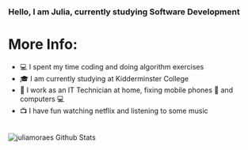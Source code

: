### Hello, I am Julia, currently studying Software Development

# More Info: 

- 💻 I spent my time coding and doing algorithm exercises 
- 🎓 I am currently studying at Kidderminster College
- 🔧 I work as an IT Technician at home, fixing mobile phones 📱 and computers 💻
- 📺 I have fun watching netflix and listening to some music 

<br/>

<img align="left" alt="juliamoraes Github Stats" src="https://github-readme-stats.vercel.app/api?username=juliamoraes&show_icons=true&hide_border=true"/> 
</details>










